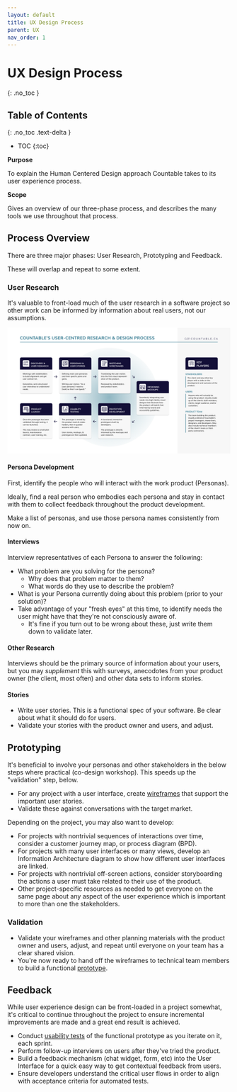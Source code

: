 ```yaml
---
layout: default
title: UX Design Process
parent: UX
nav_order: 1
---
```


# UX Design Process
{: .no_toc }

## Table of Contents
{: .no_toc .text-delta }

- TOC
{:toc}

**Purpose**

To explain the Human Centered Design approach Countable takes to its user experience process.

**Scope**

Gives an overview of our three-phase process, and describes the many tools we use throughout that process.

## Process Overview

There are three major phases: User Research, Prototyping and Feedback. 

These will overlap and repeat to some extent.

### User Research

It's valuable to front-load much of the user research in a software project so other work can be informed by information about real users, not our assumptions.

 ![User Research](./user-research-countable.png)

#### Persona Development

First, identify the people who will interact with the work product (Personas). 

Ideally, find a real person who embodies each persona and stay in contact with them to collect feedback throughout the product development.

Make a list of personas, and use those persona names consistently from now on.

#### Interviews

Interview representatives of each Persona to answer the following:

  - What problem are you solving for the persona? 
    - Why does that problem matter to them?
    - What words do they use to describe the problem?
  - What is your Persona currently doing about this problem (prior to your solution)?
  - Take advantage of your "fresh eyes" at this time, to identify needs the user might have that they're not consciously aware of.
    - It's fine if you turn out to be wrong about these, just write them down to validate later.

#### Other Research

Interviews should be the primary source of information about your users, but you may *supplement* this with surveys, anecodotes from your product owner (the client, most often) and other data sets to inform stories.

#### Stories

  - Write user stories. This is a functional spec of your software. Be clear about what it should do for users.
  - Validate your stories with the product owner and users, and adjust.

## Prototyping

It's beneficial to involve your personas and other stakeholders in the below steps where practical (co-design workshop). This speeds up the "validation" step, below.

  - For any project with a user interface, create [wireframes](./WIREFRAMING) that support the important user stories. 
  - Validate these against conversations with the target market.

Depending on the project, you may also want to develop:

  - For projects with nontrivial sequences of interactions over time, consider a customer journey map, or process diagram (BPD).
  - For projects with many user interfaces or many views, develop an Information Architecture diagram to show how different user interfaces are linked.
  - For projects with nontrivial off-screen actions, consider storyboarding the actions a user must take related to their use of the product.
  - Other project-specific resources as needed to get everyone on the same page about any aspect of the user experience which is important to more than one the stakeholders.

### Validation

  - Validate your wireframes and other planning materials with the product owner and users, adjust, and repeat until everyone on your team has a clear shared vision.
  - You're now ready to hand off the wireframes to technical team members to build a functional [prototype](../../developers/PROTOTYPING/).

## Feedback

While user experience design can be front-loaded in a project somewhat, it's critical to continue throughout the project to ensure incremental improvements are made and a great end result is achieved.

  - Conduct [usability tests](USABILITY_TESTING.md) of the functional prototype as you iterate on it, each sprint.
  - Perform follow-up interviews on users after they've tried the product.
  - Build a feedback mechanism (chat widget, form, etc) into the User Interface for a quick easy way to get contextual feedback from users.
  - Ensure developers understand the critical user flows in order to align with acceptance criteria for automated tests.
